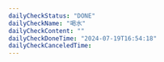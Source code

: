 ```yaml
---
dailyCheckStatus: "DONE"
dailyCheckName: "喝水"
dailyCheckContent: ""
dailyCheckDoneTime: "2024-07-19T16:54:18"
dailyCheckCanceledTime:
---
```


